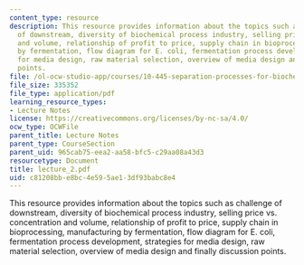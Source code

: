```yaml
---
content_type: resource
description: This resource provides information about the topics such as challenge
  of downstream, diversity of biochemical process industry, selling price vs. concentration
  and volume, relationship of profit to price, supply chain in bioprocessing, manufacturing
  by fermentation, flow diagram for E. coli, fermentation process development, strategies
  for media design, raw material selection, overview of media design and finally discussion
  points.
file: /ol-ocw-studio-app/courses/10-445-separation-processes-for-biochemical-products-summer-2005/c81208bbe8bc4e595ae13df93babc8e4_lecture_2.pdf
file_size: 335352
file_type: application/pdf
learning_resource_types:
- Lecture Notes
license: https://creativecommons.org/licenses/by-nc-sa/4.0/
ocw_type: OCWFile
parent_title: Lecture Notes
parent_type: CourseSection
parent_uid: 965cab75-eea2-aa58-bfc5-c29aa08a43d3
resourcetype: Document
title: lecture_2.pdf
uid: c81208bb-e8bc-4e59-5ae1-3df93babc8e4
---
```

This resource provides information about the topics such as challenge of downstream, diversity of biochemical process industry, selling price vs. concentration and volume, relationship of profit to price, supply chain in bioprocessing, manufacturing by fermentation, flow diagram for E. coli, fermentation process development, strategies for media design, raw material selection, overview of media design and finally discussion points.